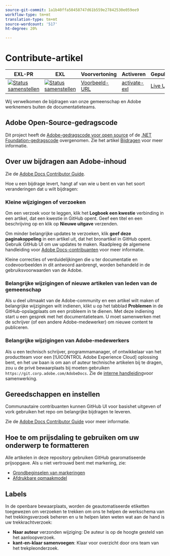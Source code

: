 ```yaml
---
source-git-commit: 1a1b40ffa50458747d61b559e27842530e059ee9
workflow-type: tm+mt
translation-type: tm+mt
source-wordcount: '517'
ht-degree: 20%

---
```

# Contribute-artikel

| EXL-PR | EXL | Voorvertoning | Activeren | Gepubliceerd | Help |
|--- |--- |--- |--- |--- |--- |
| [![Status samenstellen](https://docs.ci.corp.adobe.com/view/exl-pr/job/device-co-cop.en_pr-exl/badge/icon)](https://docs.ci.corp.adobe.com/view/exl-pr/job/device-co-cop.en_pr-exl/lastBuild/) | [![Status samenstellen](https://docs.ci.corp.adobe.com/view/exl-pr/job/device-co-cop.en_exl/lastBuild/badge/icon)](https://docs.ci.corp.adobe.com/view/exl-pr/job/device-co-cop.en_exl/lastBuild/lastBuild) | [Voorbeeld-URL](https://experienceleague.corp.adobe.com/docs/device-co-cop/using/home.html?lang=en) | [activate-exl](https://docs.ci.corp.adobe.com/job/activate-exl/build/) | [Live URL](https://experienceleague.adobe.com/docs/device-co-cop/using/home.html?lang=en) | [Ontwerphandleiding](https://experienceleague.adobe.com/docs/authoring-guide-exl/using/home.html?lang=en) |

Wij verwelkomen de bijdragen van onze gemeenschap en Adobe werknemers buiten de documentatieteams.

## Adobe Open-Source-gedragscode

Dit project heeft de [Adobe-gedragscode voor open source](code-of-conduct.md) of de [.NET Foundation-gedragscode](https://dotnetfoundation.org/code-of-conduct) overgenomen. Zie het artikel [Bijdragen](contributing.md) voor meer informatie.

## Over uw bijdragen aan Adobe-inhoud

Zie de [Adobe Docs Contributor Guide](https://docs.adobe.com/help/en/contributor/contributor-guide/introduction.html).

Hoe u een bijdrage levert, hangt af van wie u bent en van het soort veranderingen dat u wilt bijdragen:

### Kleine wijzigingen of verzoeken

Om een verzoek voor te leggen, klik het **Logboek een kwestie** verbinding in een artikel, dat een kwestie in GitHub opent. Geef een titel en een beschrijving op en klik op **Nieuwe uitgave** verzenden.

Om minder belangrijke updates te verzoeken, klik **geef deze paginakoppeling** in een artikel uit, dat het bronartikel in GitHub opent. Gebruik GitHub UI om uw updates te maken. Raadpleeg de algemene handleiding voor [Adobe Docs-contribuanten](https://docs.adobe.com/help/en/contributor/contributor-guide/introduction.html) voor meer informatie.

Kleine correcties of verduidelijkingen die u ter documentatie en codevoorbeelden in dit antwoord aanbrengt, worden behandeld in de gebruiksvoorwaarden van de Adobe.

### Belangrijke wijzigingen of nieuwe artikelen van leden van de gemeenschap

Als u deel uitmaakt van de Adobe-community en een artikel wilt maken of belangrijke wijzigingen wilt indienen, klikt u op het tabblad **Problemen** in de GitHub-opslagplaats om een probleem in te dienen. Met deze indiening start u een gesprek met het documentatieteam. U moet samenwerken met de schrijver (of een andere Adobe-medewerker) om nieuwe content te publiceren.

<!--
If you submit a pull request with significant changes to documentation and code examples, you'll see a message in the pull request asking you to submit an online contribution license agreement (CLA). You must complete the online form before we can review your pull request.
-->

### Belangrijke wijzigingen van Adobe-medewerkers

Als u een technisch schrijver, programmamanager, of ontwikkelaar van het productteam voor een [!UICONTROL Adobe Experience Cloud] oplossing bent, en het uw baan is om aan of auteur technische artikelen bij te dragen, zou u de privé bewaarplaats bij moeten gebruiken `https://git.corp.adobe.com/AdobeDocs`. Zie de [interne handleiding](https://docs.adobe.com/content/help/en/collaborative-doc-instructions/collaboration-guide/home.html)voor samenwerking.

<!--Employees from other parts of the Adobe world should use the public repo for minor updates.-->

## Gereedschappen en instellen

Communautaire contribuanten kunnen GitHub UI voor basishet uitgeven of vork gebruiken het repo om belangrijke bijdragen te leveren.

Zie de [Adobe Docs Contributor Guide](https://docs.adobe.com/help/en/contributor/contributor-guide/introduction.html) voor meer informatie.

## Hoe te om prijsdaling te gebruiken om uw onderwerp te formatteren

Alle artikelen in deze repository gebruiken GitHub gearomatiseerde prijsopgave. Als u niet vertrouwd bent met markering, zie:

* [Grondbeginselen van markeringen](https://help.github.com/articles/getting-started-with-writing-and-formatting-on-github/)
* [Afdrukbare opmaakmodel](https://guides.github.com/pdfs/markdown-cheatsheet-online.pdf)

## Labels

In de openbare bewaarplaats, worden de geautomatiseerde etiketten toegewezen om verzoeken te trekken om ons te helpen de werkschema van het trekkingsverzoek beheren en u te helpen laten weten wat aan de hand is uw trekkrachtverzoek:

* **Naar auteur** verzonden wijziging: De auteur is op de hoogte gesteld van het aanloopverzoek.
* **kant-en-klaar samenvoegen**: Klaar voor overzicht door ons team van het trekpleonderzoek.
